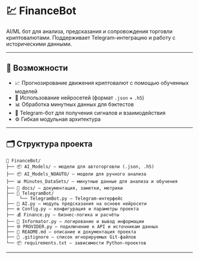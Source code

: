 # 💹 FinanceBot

AI/ML бот для анализа, предсказания и сопровождения торговли криптовалютами. Поддерживает Telegram-интеграцию и работу с историческими данными.

---

## 📌 Возможности

- 📈 Прогнозирование движения криптовалют с помощью обученных моделей
- 🧠 Использование нейросетей (формат `.json` + `.h5`)
- 📊 Обработка минутных данных для бэктестов
- 🤖 Telegram-бот для получения сигналов и взаимодействия
- ⚙️ Гибкая модульная архитектура

---

## 🗂 Структура проекта

```
📁 FinanceBot/
├── 📦 AI_Models/ — модели для автоторговли (.json, .h5)
├── 📦 AI_Models_NOAUTO/ — модели для ручного анализа
├── 📊 Minutes_DataSets/ — минутные данные для анализа и обучения
├── 📄 docs/ — документация, заметки, метрики
├── 🤖 TelegramBot/
│    └── TelegramBot.py — Telegram-интерфейс
├── 🧠 AI.py — модуль предсказания на основе нейросети
├── ⚙️ Config.py — конфигурация и параметры проекта
├── 💰 Finance.py — бизнес-логика и расчёты
├── 🧾 Informator.py — логирование и вывод информации
├── 🌐 PROVIDER.py — подключение к API и источникам данных
├── 📘 README.md — описание и документация проекта
├── 🚫 .gitignore — список игнорируемых Git-файлов
└── 📦 requirements.txt — зависимости Python-проектов
```

---
